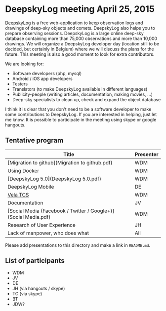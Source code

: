 # DeepskyLog meeting April 25, 2015

[DeepskyLog](http://www.deepskylog.org) is a free web-application to keep observation logs and drawings of deep-sky objects and comets. DeepskyLog also helps you to prepare observing sessions. DeepskyLog is a large online deep-sky database containing more than 75,000 observations and more than 10,000 drawings.
We will organize a DeepskyLog developer day (location still to be decided, but certainly in Belgium) where we will discuss the plans for the future. This meeting is also a good moment to look for extra contributors.

We are looking for:
* Software developers (php, mysql)
* Android / iOS app developers
* Testers
* Translators (to make DeepskyLog available in different languages)
* Publicity-people (writing articles, documentation, making movies, ...)
* Deep-sky specialists to clean up, check and expand the object database

I think it is clear that you don't need to be a software developer to make some contributions to DeepskyLog. If you are interested in helping, just let me know. It is possible to participate in the meeting using skype or google hangouts.

## Tentative program

| Title | Presenter |
| ----- | --------- |
| [Migration to github](Migration to github.pdf) | WDM |
| [Using Docker](Docker.pdf) | WDM |
| [DeepskyLog 5.0](DeepskyLog 5.0.pdf) | WDM |
| DeepskyLog Mobile	| DE |
| [Vela TCS](Vela.pdf) | WDM |	
| Documentation | JV |
| [Social Media (Facebook / Twitter / Google+)](Social Media.pdf) | WDM |
| Research of User Experience | JH |
| Lack of manpower, who does what | All |

Please add presentations to this directory and make a link in `README.md`.

## List of participants

* WDM
* JV
* DE
* JH (via hangouts / skype)
* TC (via skype)
* BT
* JDW?
